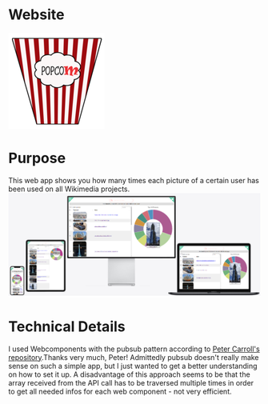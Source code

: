 # Website
[![Favicon](img/android-chrome-192x192.png)](https://rene78.github.io/PopComPics/)

# Purpose
This web app shows you how many times each picture of a certain user has been used on all Wikimedia projects.
![Picture of App][screenshot]

[screenshot]: img/mockup.png "Picture of the App"

# Technical Details
I used Webcomponents with the pubsub pattern according to [Peter Carroll's repository](https://github.com/petercz1/todo_no_frameworks).Thanks very much, Peter! Admittedly pubsub doesn't really make sense on such a simple app, but I just wanted to get a better understanding on how to set it up. A disadvantage of this approach seems to be that the array received from the API call has to be traversed multiple times in order to get all needed infos for each web component - not very efficient.
